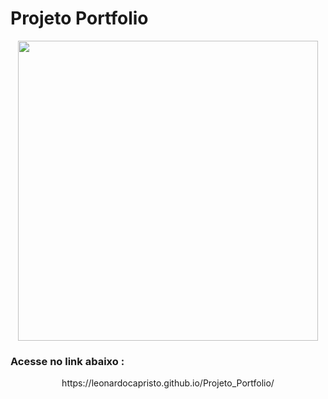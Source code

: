 # Projeto Portfolio

<div align="center">
<img height="480" src=""/>
</div>

### Acesse no link abaixo :

<p align="center">
https://leonardocapristo.github.io/Projeto_Portfolio/
</p>
